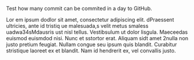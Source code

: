 Test how many commit can be commited in a day to GitHub.


Lor em ipsum  dodlor sit amet, consectetur adipiscing elit. dPraessent ultricies, ante id tristiq ue malesuada,s velit metus  smaless uadwa34sMdausris ust nisl tellus. Vestibsulum ut dolor lisgula. Maeceedas euismod euismdod nisi. Nunc et sstortor erat. Aliquam sidt amet 2nulla non justo pretium feugiat. Nullam congue seu ipsum quis blandit. Curabitur stristique laoreet ex et blandit. Nam id hendrerit ex, vel convallis justo.